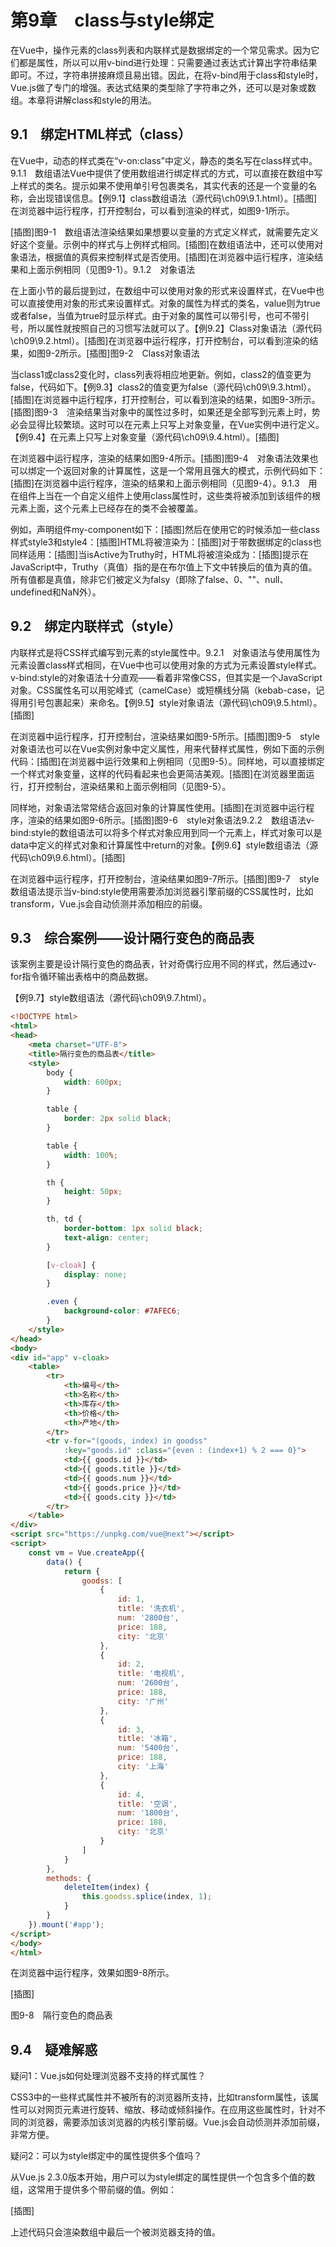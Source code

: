 # 第9章　class与style绑定

在Vue中，操作元素的class列表和内联样式是数据绑定的一个常见需求。因为它们都是属性，所以可以用v-bind进行处理：只需要通过表达式计算出字符串结果即可。不过，字符串拼接麻烦且易出错。因此，在将v-bind用于class和style时，Vue.js做了专门的增强。表达式结果的类型除了字符串之外，还可以是对象或数组。本章将讲解class和style的用法。

## 9.1　绑定HTML样式（class）

在Vue中，动态的样式类在“v-on:class”中定义，静态的类名写在class样式中。9.1.1　数组语法Vue中提供了使用数组进行绑定样式的方式，可以直接在数组中写上样式的类名。提示如果不使用单引号包裹类名，其实代表的还是一个变量的名称，会出现错误信息。【例9.1】class数组语法（源代码\ch09\9.1.html）。[插图]在浏览器中运行程序，打开控制台，可以看到渲染的样式，如图9-1所示。





[插图]图9-1　数组语法渲染结果如果想要以变量的方式定义样式，就需要先定义好这个变量。示例中的样式与上例样式相同。[插图]在数组语法中，还可以使用对象语法，根据值的真假来控制样式是否使用。[插图]在浏览器中运行程序，渲染结果和上面示例相同（见图9-1）。9.1.2　对象语法



在上面小节的最后提到过，在数组中可以使用对象的形式来设置样式，在Vue中也可以直接使用对象的形式来设置样式。对象的属性为样式的类名，value则为true或者false，当值为true时显示样式。由于对象的属性可以带引号，也可不带引号，所以属性就按照自己的习惯写法就可以了。【例9.2】Class对象语法（源代码\ch09\9.2.html）。[插图]在浏览器中运行程序，打开控制台，可以看到渲染的结果，如图9-2所示。[插图]图9-2　Class对象语法



当class1或class2变化时，class列表将相应地更新。例如，class2的值变更为false，代码如下。【例9.3】class2的值变更为false（源代码\ch09\9.3.html）。[插图]在浏览器中运行程序，打开控制台，可以看到渲染的结果，如图9-3所示。[插图]图9-3　渲染结果当对象中的属性过多时，如果还是全部写到元素上时，势必会显得比较繁琐。这时可以在元素上只写上对象变量，在Vue实例中进行定义。【例9.4】在元素上只写上对象变量（源代码\ch09\9.4.html）。[插图]



在浏览器中运行程序，渲染的结果如图9-4所示。[插图]图9-4　对象语法效果也可以绑定一个返回对象的计算属性，这是一个常用且强大的模式，示例代码如下：[插图]在浏览器中运行程序，渲染的结果和上面示例相同（见图9-4）。9.1.3　用在组件上当在一个自定义组件上使用class属性时，这些类将被添加到该组件的根元素上面，这个元素上已经存在的类不会被覆盖。



例如，声明组件my-component如下：[插图]然后在使用它的时候添加一些class样式style3和style4：[插图]HTML将被渲染为：[插图]对于带数据绑定的class也同样适用：[插图]当isActive为Truthy时，HTML将被渲染成为：[插图]提示在JavaScript中，Truthy（真值）指的是在布尔值上下文中转换后的值为真的值。所有值都是真值，除非它们被定义为falsy（即除了false、0、""、null、undefined和NaN外）。

## 9.2　绑定内联样式（style）

内联样式是将CSS样式编写到元素的style属性中。9.2.1　对象语法与使用属性为元素设置class样式相同，在Vue中也可以使用对象的方式为元素设置style样式。v-bind:style的对象语法十分直观——看着非常像CSS，但其实是一个JavaScript对象。CSS属性名可以用驼峰式（camelCase）或短横线分隔（kebab-case，记得用引号包裹起来）来命名。【例9.5】style对象语法（源代码\ch09\9.5.html）。[插图]



在浏览器中运行程序，打开控制台，渲染结果如图9-5所示。[插图]图9-5　style对象语法也可以在Vue实例对象中定义属性，用来代替样式属性，例如下面的示例代码：[插图]在浏览器中运行效果和上例相同（见图9-5）。同样地，可以直接绑定一个样式对象变量，这样的代码看起来也会更简洁美观。[插图]在浏览器里面运行，打开控制台，渲染结果和上面示例相同（见图9-5）。



同样地，对象语法常常结合返回对象的计算属性使用。[插图]在浏览器中运行程序，渲染的结果如图9-6所示。[插图]图9-6　style对象语法9.2.2　数组语法v-bind:style的数组语法可以将多个样式对象应用到同一个元素上，样式对象可以是data中定义的样式对象和计算属性中return的对象。【例9.6】style数组语法（源代码\ch09\9.6.html）。[插图]



在浏览器中运行程序，打开控制台，渲染结果如图9-7所示。[插图]图9-7　style数组语法提示当v-bind:style使用需要添加浏览器引擎前缀的CSS属性时，比如transform，Vue.js会自动侦测并添加相应的前缀。

## 9.3　综合案例——设计隔行变色的商品表

该案例主要是设计隔行变色的商品表，针对奇偶行应用不同的样式，然后通过v-for指令循环输出表格中的商品数据。

【例9.7】style数组语法（源代码\ch09\9.7.html）。

```html
<!DOCTYPE html>
<html>
<head>
    <meta charset="UTF-8">
    <title>隔行变色的商品表</title>
    <style>
        body {
            width: 600px;
        }

        table {
            border: 2px solid black;
        }

        table {
            width: 100%;
        }

        th {
            height: 50px;
        }

        th, td {
            border-bottom: 1px solid black;
            text-align: center;
        }

        [v-cloak] {
            display: none;
        }

        .even {
            background-color: #7AFEC6;
        }
    </style>
</head>
<body>
<div id="app" v-cloak>
    <table>
        <tr>
            <th>编号</th>
            <th>名称</th>
            <th>库存</th>
            <th>价格</th>
            <th>产地</th>
        </tr>
        <tr v-for="(goods, index) in goodss"
            :key="goods.id" :class="{even : (index+1) % 2 === 0}">
            <td>{{ goods.id }}</td>
            <td>{{ goods.title }}</td>
            <td>{{ goods.num }}</td>
            <td>{{ goods.price }}</td>
            <td>{{ goods.city }}</td>
        </tr>
    </table>
</div>
<script src="https://unpkg.com/vue@next"></script>
<script>
    const vm = Vue.createApp({
        data() {
            return {
                goodss: [
                    {
                        id: 1,
                        title: '洗衣机',
                        num: '2800台',
                        price: 188,
                        city: '北京'
                    },
                    {
                        id: 2,
                        title: '电视机',
                        num: '2600台',
                        price: 188,
                        city: '广州'
                    },
                    {
                        id: 3,
                        title: '冰箱',
                        num: '5400台',
                        price: 188,
                        city: '上海'
                    },
                    {
                        id: 4,
                        title: '空调',
                        num: '1800台',
                        price: 188,
                        city: '北京'
                    }
                ]
            }
        },
        methods: {
            deleteItem(index) {
                this.goodss.splice(index, 1);
            }
        }
    }).mount('#app');
</script>
</body>
</html>
```

在浏览器中运行程序，效果如图9-8所示。

[插图]

图9-8　隔行变色的商品表

## 9.4　疑难解惑

疑问1：Vue.js如何处理浏览器不支持的样式属性？

CSS3中的一些样式属性并不被所有的浏览器所支持，比如transform属性，该属性可以对网页元素进行旋转、缩放、移动或倾斜操作。在应用这些属性时，针对不同的浏览器，需要添加该浏览器的内核引擎前缀。Vue.js会自动侦测并添加前缀，非常方便。

疑问2：可以为style绑定中的属性提供多个值吗？

从Vue.js 2.3.0版本开始，用户可以为style绑定的属性提供一个包含多个值的数组，这常用于提供多个带前缀的值。例如：

[插图]

上述代码只会渲染数组中最后一个被浏览器支持的值。




































